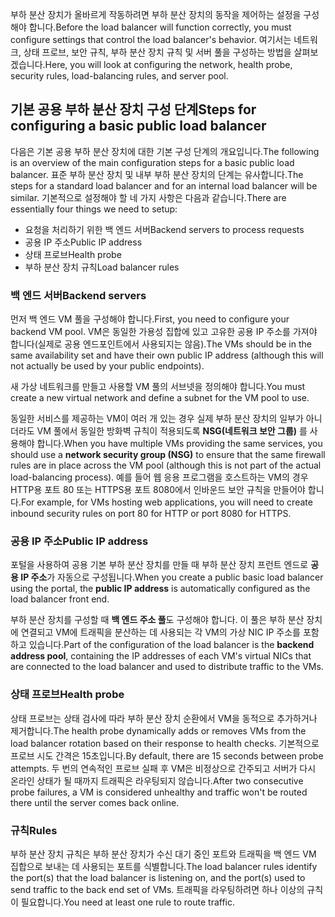<span data-ttu-id="69619-101">부하 분산 장치가 올바르게 작동하려면 부하 분산 장치의 동작을 제어하는 설정을 구성해야 합니다.</span><span class="sxs-lookup"><span data-stu-id="69619-101">Before the load balancer will function correctly, you must configure settings that control the load balancer's behavior.</span></span> <span data-ttu-id="69619-102">여기서는 네트워크, 상태 프로브, 보안 규칙, 부하 분산 장치 규칙 및 서버 풀을 구성하는 방법을 살펴보겠습니다.</span><span class="sxs-lookup"><span data-stu-id="69619-102">Here, you will look at configuring the network, health probe, security rules, load-balancing rules, and server pool.</span></span>

## <a name="steps-for-configuring-a-basic-public-load-balancer"></a><span data-ttu-id="69619-103">기본 공용 부하 분산 장치 구성 단계</span><span class="sxs-lookup"><span data-stu-id="69619-103">Steps for configuring a basic public load balancer</span></span>

<span data-ttu-id="69619-104">다음은 기본 공용 부하 분산 장치에 대한 기본 구성 단계의 개요입니다.</span><span class="sxs-lookup"><span data-stu-id="69619-104">The following is an overview of the main configuration steps for a basic public load balancer.</span></span> <span data-ttu-id="69619-105">표준 부하 분산 장치 및 내부 부하 분산 장치의 단계는 유사합니다.</span><span class="sxs-lookup"><span data-stu-id="69619-105">The steps for a standard load balancer and for an internal load balancer will be similar.</span></span> <span data-ttu-id="69619-106">기본적으로 설정해야 할 네 가지 사항은 다음과 같습니다.</span><span class="sxs-lookup"><span data-stu-id="69619-106">There are essentially four things we need to setup:</span></span>

- <span data-ttu-id="69619-107">요청을 처리하기 위한 백 엔드 서버</span><span class="sxs-lookup"><span data-stu-id="69619-107">Backend servers to process requests</span></span>
- <span data-ttu-id="69619-108">공용 IP 주소</span><span class="sxs-lookup"><span data-stu-id="69619-108">Public IP address</span></span>
- <span data-ttu-id="69619-109">상태 프로브</span><span class="sxs-lookup"><span data-stu-id="69619-109">Health probe</span></span>
- <span data-ttu-id="69619-110">부하 분산 장치 규칙</span><span class="sxs-lookup"><span data-stu-id="69619-110">Load balancer rules</span></span>

### <a name="backend-servers"></a><span data-ttu-id="69619-111">백 엔드 서버</span><span class="sxs-lookup"><span data-stu-id="69619-111">Backend servers</span></span>

<span data-ttu-id="69619-112">먼저 백 엔드 VM 풀을 구성해야 합니다.</span><span class="sxs-lookup"><span data-stu-id="69619-112">First, you need to configure your backend VM pool.</span></span> <span data-ttu-id="69619-113">VM은 동일한 가용성 집합에 있고 고유한 공용 IP 주소를 가져야 합니다(실제로 공용 엔드포인트에서 사용되지는 않음).</span><span class="sxs-lookup"><span data-stu-id="69619-113">The VMs should be in the same availability set and have their own public IP address (although this will not actually be used by your public endpoints).</span></span>

<span data-ttu-id="69619-114">새 가상 네트워크를 만들고 사용할 VM 풀의 서브넷을 정의해야 합니다.</span><span class="sxs-lookup"><span data-stu-id="69619-114">You must create a new virtual network and define a subnet for the VM pool to use.</span></span>

 <span data-ttu-id="69619-115">동일한 서비스를 제공하는 VM이 여러 개 있는 경우 실제 부하 분산 장치의 일부가 아니더라도 VM 풀에서 동일한 방화벽 규칙이 적용되도록 **NSG(네트워크 보안 그룹)** 를 사용해야 합니다.</span><span class="sxs-lookup"><span data-stu-id="69619-115">When you have multiple VMs providing the same services, you should use a **network security group (NSG)** to ensure that the same firewall rules are in place across the VM pool (although this is not part of the actual load-balancing process).</span></span> <span data-ttu-id="69619-116">예를 들어 웹 응용 프로그램을 호스트하는 VM의 경우 HTTP용 포트 80 또는 HTTPS용 포트 8080에서 인바운드 보안 규칙을 만들어야 합니다.</span><span class="sxs-lookup"><span data-stu-id="69619-116">For example, for VMs hosting web applications, you will need to create inbound security rules on port 80 for HTTP or port 8080 for HTTPS.</span></span>

### <a name="public-ip-address"></a><span data-ttu-id="69619-117">공용 IP 주소</span><span class="sxs-lookup"><span data-stu-id="69619-117">Public IP address</span></span>

<span data-ttu-id="69619-118">포털을 사용하여 공용 기본 부하 분산 장치를 만들 때 부하 분산 장치 프런트 엔드로 **공용 IP 주소**가 자동으로 구성됩니다.</span><span class="sxs-lookup"><span data-stu-id="69619-118">When you create a public basic load balancer using the portal, the **public IP address** is automatically configured as the load balancer front end.</span></span>

<span data-ttu-id="69619-119">부하 분산 장치를 구성할 때 **백 엔드 주소 풀**도 구성해야 합니다. 이 풀은 부하 분산 장치에 연결되고 VM에 트래픽을 분산하는 데 사용되는 각 VM의 가상 NIC IP 주소를 포함하고 있습니다.</span><span class="sxs-lookup"><span data-stu-id="69619-119">Part of the configuration of the load balancer is the **backend address pool**, containing the IP addresses of each VM's virtual NICs that are connected to the load balancer and used to distribute traffic to the VMs.</span></span>

### <a name="health-probe"></a><span data-ttu-id="69619-120">상태 프로브</span><span class="sxs-lookup"><span data-stu-id="69619-120">Health probe</span></span>

<span data-ttu-id="69619-121">상태 프로브는 상태 검사에 따라 부하 분산 장치 순환에서 VM을 동적으로 추가하거나 제거합니다.</span><span class="sxs-lookup"><span data-stu-id="69619-121">The health probe dynamically adds or removes VMs from the load balancer rotation based on their response to health checks.</span></span> <span data-ttu-id="69619-122">기본적으로 프로브 시도 간격은 15초입니다.</span><span class="sxs-lookup"><span data-stu-id="69619-122">By default, there are 15 seconds between probe attempts.</span></span> <span data-ttu-id="69619-123">두 번의 연속적인 프로브 실패 후 VM은 비정상으로 간주되고 서버가 다시 온라인 상태가 될 때까지 트래픽은 라우팅되지 않습니다.</span><span class="sxs-lookup"><span data-stu-id="69619-123">After two consecutive probe failures, a VM is considered unhealthy and traffic won't be routed there until the server comes back online.</span></span>

### <a name="rules"></a><span data-ttu-id="69619-124">규칙</span><span class="sxs-lookup"><span data-stu-id="69619-124">Rules</span></span>

<span data-ttu-id="69619-125">부하 분산 장치 규칙은 부하 분산 장치가 수신 대기 중인 포트와 트래픽을 백 엔드 VM 집합으로 보내는 데 사용되는 포트를 식별합니다.</span><span class="sxs-lookup"><span data-stu-id="69619-125">The load balancer rules identify the port(s) that the load balancer is listening on, and the port(s) used to send traffic to the back end set of VMs.</span></span> <span data-ttu-id="69619-126">트래픽을 라우팅하려면 하나 이상의 규칙이 필요합니다.</span><span class="sxs-lookup"><span data-stu-id="69619-126">You need at least one rule to route traffic.</span></span>
